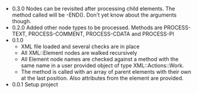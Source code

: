 
* 0.3.0 Nodes can be revisited after processing child elements. The method called will be <some element>-END(). Don't yet know about the arguments though.
* 0.2.0 Added other node types to be processed. Methods are PROCESS-TEXT, PROCESS-COMMENT, PROCESS-CDATA and PROCESS-PI
* 0.1.0
  * XML file loaded and several checks are in place
  * All XML::Element nodes are walked recursively
  * All Element node names are checked against a method with the same name in a user provided object of type XML::Actions::Work.
  * The method is called with an array of parent elements with their own at the last position. Also attributes from the element are provided.
* 0.0.1 Setup project
